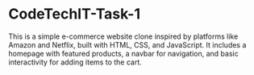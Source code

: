 # CodeTechIT-Task-1
This is a simple e-commerce website clone inspired by platforms like Amazon and Netflix, built with HTML, CSS, and JavaScript. It includes a homepage with featured products, a navbar for navigation, and basic interactivity for adding items to the cart.
